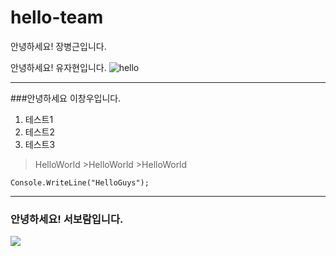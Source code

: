 # hello-team

안녕하세요! 장병근입니다.

안녕하세요! 유자현입니다.
<img src="https://c1.staticflickr.com/1/927/43073772131_9123677185_o.jpg" alt="hello"></img>

-------------
###안녕하세요 이창우입니다.
1. 테스트1
2. 테스트2
3. 테스트3

>HelloWorld
    >HelloWorld
        >HelloWorld
```
Console.WriteLine("HelloGuys");
```
-------------
### 안녕하세요! 서보람입니다.
<img src="https://i.pinimg.com/736x/30/d2/b4/30d2b4c3f26eb0f4e6d8f948cc3c25a2.jpg"></img>

